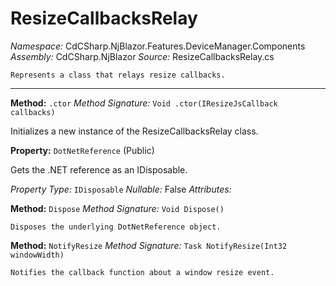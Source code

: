 # ResizeCallbacksRelay

*Namespace:* CdCSharp.NjBlazor.Features.DeviceManager.Components
*Assembly:* CdCSharp.NjBlazor
*Source:* ResizeCallbacksRelay.cs



    Represents a class that relays resize callbacks.
    
---

**Method:** `.ctor`
*Method Signature:* `Void .ctor(IResizeJsCallback callbacks)`

Initializes a new instance of the ResizeCallbacksRelay class.



**Property:** `DotNetReference` (Public)

Gets the .NET reference as an IDisposable.

*Property Type:* `IDisposable`
*Nullable:* False
*Attributes:* 


**Method:** `Dispose`
*Method Signature:* `Void Dispose()`


    Disposes the underlying DotNetReference object.
    



**Method:** `NotifyResize`
*Method Signature:* `Task NotifyResize(Int32 windowWidth)`


    Notifies the callback function about a window resize event.
    


